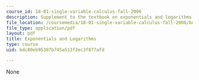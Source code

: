 ```yaml
---
course_id: 18-01-single-variable-calculus-fall-2006
description: Supplement to the textbook on exponentials and logarithms.
file_location: /coursemedia/18-01-single-variable-calculus-fall-2006/bdc00eb95387b745a513f2ec3f877afd_xxpnentl_lgrthm.pdf
file_type: application/pdf
layout: pdf
title: Exponentials and Logarithms
type: course
uid: bdc00eb95387b745a513f2ec3f877afd

---
```

None
